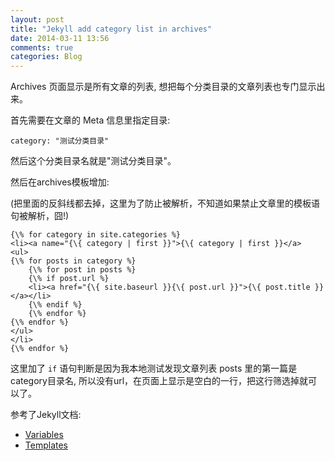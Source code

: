 ```yaml
---
layout: post
title: "Jekyll add category list in archives"
date: 2014-03-11 13:56
comments: true
categories: Blog
---
```


<!-- more -->

Archives 页面显示是所有文章的列表, 想把每个分类目录的文章列表也专门显示出来。

首先需要在文章的 Meta 信息里指定目录:

	category: "测试分类目录"

然后这个分类目录名就是"测试分类目录"。

然后在archives模板增加:

(把里面的反斜线都去掉，这里为了防止被解析，不知道如果禁止文章里的模板语句被解析，囧!)

	{\% for category in site.categories %}
	<li><a name="{\{ category | first }}">{\{ category | first }}</a>
	<ul>
	{\% for posts in category %}
		{\% for post in posts %}
		{\% if post.url %}
		<li><a href="{\{ site.baseurl }}{\{ post.url }}">{\{ post.title }}</a></li>
		{\% endif %}
		{\% endfor %}
	{\% endfor %}
	</ul>
	</li>
	{\% endfor %}

这里加了 `if` 语句判断是因为我本地测试发现文章列表 posts 里的第一篇是 category目录名, 所以没有url，在页面上显示是空白的一行，把这行筛选掉就可以了。

参考了Jekyll文档:

* [Variables](http://jekyllrb.com/docs/variables/)
* [Templates](http://jekyllrb.com/docs/templates/)
